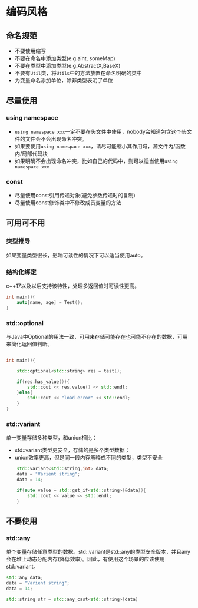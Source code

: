 # 编码风格

## 命名规范

- 不要使用缩写
- 不要在命名中添加类型(e.g.aint, someMap)
- 不要在类型中添加类型(e.g.AbstractX,BaseX)
- 不要有`Util`类，将`Utils`中的方法放置在命名明确的类中
- 为变量命名添加单位，除非类型表明了单位

## 尽量使用

### using namespace

- `using namespace xxx`一定不要在头文件中使用，nobody会知道包含这个头文件的文件会不会出现命名冲突。
- 如果要使用`using namespace xxx`，请尽可能缩小其作用域，源文件内/函数内/局部代码块
- 如果明确不会出现命名冲突，比如自己的代码中，则可以适当使用`using namespace xxx`

### const

- 尽量使用const引用传递对象(避免参数传递时的复制)
- 尽量使用const修饰类中不修改成员变量的方法


## 可用可不用

### 类型推导

如果变量类型很长，影响可读性的情况下可以适当使用auto。 

### 结构化绑定

c++17以及以后支持该特性，处理多返回值时可读性更高。

```c++
int main(){
    auto[name, age] = Test();
}

```

### std::optional

与Java中Optional的用法一致，可用来存储可能存在也可能不存在的数据，可用来简化返回值判断。

```c++

int main(){

    std::optional<std::string> res = test();

    if(res.has_value()){
        std::cout << res.value() << std::endl;
    }else{
        std::cout << "load error" << std::endl;
    }
}

```

### std::variant

单一变量存储多种类型，和union相比：
- std::variant类型更安全，存储的是多个类型数据；
- union效率更高，但是同一段内存解释成不同的类型，类型不安全

```c++
    std::variant<std::string,int> data;
    data = "Varient string";
    data = 14;

    if(auto value = std::get_if<std::string>(&data)){
        std::cout << value << std::endl;
    }
```

## 不要使用

### std::any

单个变量存储任意类型的数据。std::variant是std::any的类型安全版本，并且any会在堆上动态分配内存(降低效率)。因此，有使用这个场景的应该使用std::variant。

```c++
std::any data;
data = "Varient string";
data = 14;

std::string str = std::any_cast<std::string>(data)

```

